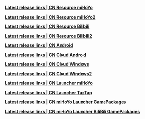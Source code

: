 
**[ Latest release links | CN Resource miHoYo ](https://sdk-static.mihoyo.com/hk4e_cn/mdk/launcher/api/resource?launcher_id=18&key=eYd89JmJ&channel_id=1&sub_channel_id=1)**

**[ Latest release links | CN Resource miHoYo2 ](https://hk4e-launcher-static.mihoyo.com/hk4e_cn/mdk/launcher/api/resource?channel_id=1&key=eYd89JmJ&launcher_id=18&sub_channel_id=1)**

**[ Latest release links | CN Resource Bilibili ](https://sdk-static.mihoyo.com/hk4e_cn/mdk/launcher/api/resource?launcher_id=17&key=KAtdSsoQ&channel_id=14&sub_channel_id=0)**

**[ Latest release links | CN Resource Bilibili2 ](https://hk4e-launcher-static.mihoyo.com/hk4e_cn/mdk/launcher/api/resource?channel_id=14&key=KAtdSsoQ&launcher_id=17&sub_channel_id=0)**

**[ Latest release links | CN Android ](https://ys-api.mihoyo.com/event/download_porter/link/ys_cn/official/android_default)**

**[ Latest release links | CN Cloud Android ](https://api-takumi.mihoyo.com/event/download_porter/link/clgm_cn/official/default)**

**[ Latest release links | CN Cloud Windows ](https://api-takumi.mihoyo.com/ptolemaios/api/getLatestRelease?app_id=1953443910&app_version=3.2.0&channel=mihoyo)**

**[ Latest release links | CN Cloud Windows2 ](https://api-takumi.mihoyo.com/event/download_porter/link/clgm_cn/official/pc_ysgw)**

**[ Latest release links | CN Launcher miHoYo ](https://api-takumi.mihoyo.com/event/download_porter/time_link/ys_cn/official/default)**

**[ Latest release links | CN Launcher TapTap ](https://api-takumi.mihoyo.com/event/download_porter/time_link/ys_cn/official/pc_taptap)**

**[Latest release links | CN miHoYo Launcher GamePackages](https://hyp-api.mihoyo.com/hyp/hyp-connect/api/getGamePackages?game_ids[]=1Z8W5NHUQb&launcher_id=jGHBHlcOq1)**

**[Latest release links | CN miHoYo Launcher BiliBili GamePackages](https://hyp-api.mihoyo.com/hyp/hyp-connect/api/getGamePackages?game_ids[]=T2S0Gz4Dr2&launcher_id=umfgRO5gh5)**